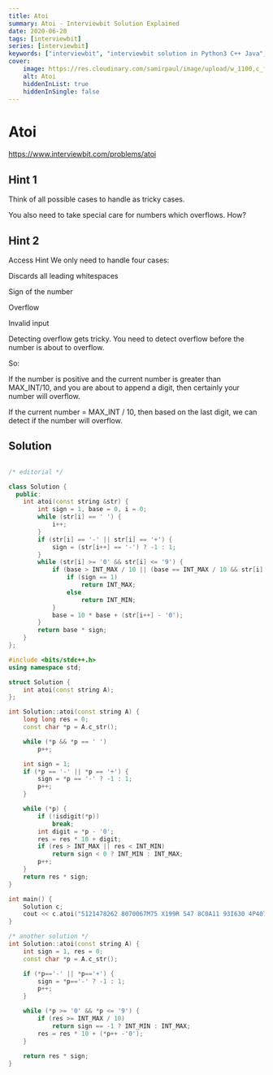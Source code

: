```yaml
---
title: Atoi
summary: Atoi - Interviewbit Solution Explained
date: 2020-06-20
tags: [interviewbit]
series: [interviewbit]
keywords: ["interviewbit", "interviewbit solution in Python3 C++ Java", "Atoi Solution Explained"]
cover:
    image: https://res.cloudinary.com/samirpaul/image/upload/w_1100,c_fit,co_rgb:FFFFFF,l_text:Arial_75_bold:Atoi - Solution Explained/problem-solving.webp
    alt: Atoi
    hiddenInList: true
    hiddenInSingle: false
---
```


# Atoi

https://www.interviewbit.com/problems/atoi



## Hint 1

Think of all possible cases to handle as tricky cases.

You also need to take special care for numbers which overflows. How?

## Hint 2

Access Hint
We only need to handle four cases:

Discards all leading whitespaces

Sign of the number

Overflow

Invalid input

Detecting overflow gets tricky. You need to detect overflow before the number is about to overflow.

So:

If the number is positive and the current number is greater than MAX_INT/10, and you are about to append a digit, then certainly your number will overflow.

If the current number = MAX_INT / 10, then based on the last digit, we can detect if the number will overflow.

## Solution

```cpp

/* editorial */

class Solution {
  public:
    int atoi(const string &str) {
        int sign = 1, base = 0, i = 0;
        while (str[i] == ' ') {
            i++;
        }
        if (str[i] == '-' || str[i] == '+') {
            sign = (str[i++] == '-') ? -1 : 1;
        }
        while (str[i] >= '0' && str[i] <= '9') {
            if (base > INT_MAX / 10 || (base == INT_MAX / 10 && str[i] - '0' > 7)) {
                if (sign == 1)
                    return INT_MAX;
                else
                    return INT_MIN;
            }
            base = 10 * base + (str[i++] - '0');
        }
        return base * sign;
    }
};

#include <bits/stdc++.h>
using namespace std;

struct Solution {
    int atoi(const string A);
};

int Solution::atoi(const string A) {
    long long res = 0;
    const char *p = A.c_str();

    while (*p && *p == ' ')
        p++;

    int sign = 1;
    if (*p == '-' || *p == '+') {
        sign = *p == '-' ? -1 : 1;
        p++;
    }

    while (*p) {
        if (!isdigit(*p))
            break;
        int digit = *p - '0';
        res = res * 10 + digit;
        if (res > INT_MAX || res < INT_MIN)
            return sign < 0 ? INT_MIN : INT_MAX;
        p++;
    }
    return res * sign;
}

int main() {
    Solution c;
    cout << c.atoi("5121478262 8070067M75 X199R 547 8C0A11 93I630 4P4071 029W433619 M3 5 14703818 776366059B9O43393") << endl;
}

/* another solution */
int Solution::atoi(const string A) {
    int sign = 1, res = 0;
    const char *p = A.c_str();

    if (*p=='-' || *p=='+') {
        sign = *p=='-' ? -1 : 1;
        p++;
    }

    while (*p >= '0' && *p <= '9') {
        if (res >= INT_MAX / 10)
            return sign == -1 ? INT_MIN : INT_MAX;
        res = res * 10 + (*p++ -'0');
    }
    
    return res * sign;
}

```
